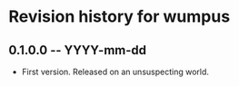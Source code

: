 # Revision history for wumpus

## 0.1.0.0 -- YYYY-mm-dd

* First version. Released on an unsuspecting world.
